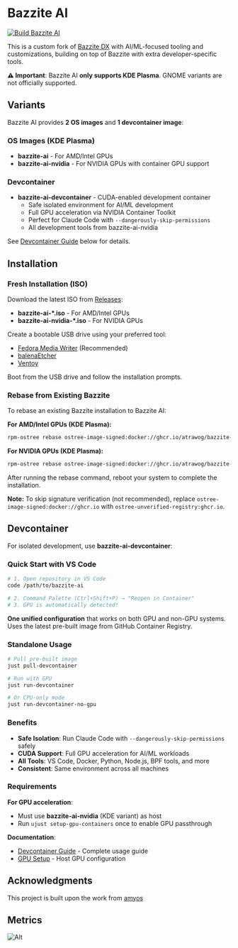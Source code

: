 # Bazzite AI

[![Build Bazzite AI](https://github.com/atrawog/bazzite-ai/actions/workflows/build.yml/badge.svg)](https://github.com/atrawog/bazzite-ai/actions/workflows/build.yml)

This is a custom fork of [Bazzite DX](https://github.com/ublue-os/bazzite-dx) with AI/ML-focused tooling and customizations, building on top of Bazzite with extra developer-specific tools.

**⚠️ Important**: Bazzite AI **only supports KDE Plasma**. GNOME variants are not officially supported.

## Variants

Bazzite AI provides **2 OS images** and **1 devcontainer image**:

### OS Images (KDE Plasma)
- **bazzite-ai** - For AMD/Intel GPUs
- **bazzite-ai-nvidia** - For NVIDIA GPUs with container GPU support

### Devcontainer
- **bazzite-ai-devcontainer** - CUDA-enabled development container
  - Safe isolated environment for AI/ML development
  - Full GPU acceleration via NVIDIA Container Toolkit
  - Perfect for Claude Code with `--dangerously-skip-permissions`
  - All development tools from bazzite-ai-nvidia

See [Devcontainer Guide](#devcontainer) below for details.

## Installation

### Fresh Installation (ISO)

Download the latest ISO from [Releases](https://github.com/atrawog/bazzite-ai/releases/latest):

- **bazzite-ai-*.iso** - For AMD/Intel GPUs
- **bazzite-ai-nvidia-*.iso** - For NVIDIA GPUs

Create a bootable USB drive using your preferred tool:
- [Fedora Media Writer](https://fedoraproject.org/workstation/download) (Recommended)
- [balenaEtcher](https://etcher.balena.io/)
- [Ventoy](https://www.ventoy.net/)

Boot from the USB drive and follow the installation prompts.

### Rebase from Existing Bazzite

To rebase an existing Bazzite installation to Bazzite AI:

**For AMD/Intel GPUs (KDE Plasma):**
```bash
rpm-ostree rebase ostree-image-signed:docker://ghcr.io/atrawog/bazzite-ai:stable
```

**For NVIDIA GPUs (KDE Plasma):**
```bash
rpm-ostree rebase ostree-image-signed:docker://ghcr.io/atrawog/bazzite-ai-nvidia:stable
```

After running the rebase command, reboot your system to complete the installation.

**Note:** To skip signature verification (not recommended), replace `ostree-image-signed:docker://ghcr.io` with `ostree-unverified-registry:ghcr.io`.

## Devcontainer

For isolated development, use **bazzite-ai-devcontainer**:

### Quick Start with VS Code

```bash
# 1. Open repository in VS Code
code /path/to/bazzite-ai

# 2. Command Palette (Ctrl+Shift+P) → "Reopen in Container"
# 3. GPU is automatically detected!
```

**One unified configuration** that works on both GPU and non-GPU systems. Uses the latest pre-built image from GitHub Container Registry.

### Standalone Usage

```bash
# Pull pre-built image
just pull-devcontainer

# Run with GPU
just run-devcontainer

# Or CPU-only mode
just run-devcontainer-no-gpu
```

### Benefits

- **Safe Isolation**: Run Claude Code with `--dangerously-skip-permissions` safely
- **CUDA Support**: Full GPU acceleration for AI/ML workloads
- **All Tools**: VS Code, Docker, Python, Node.js, BPF tools, and more
- **Consistent**: Same environment across all machines

### Requirements

**For GPU acceleration**:
- Must use **bazzite-ai-nvidia** (KDE variant) as host
- Run `ujust setup-gpu-containers` once to enable GPU passthrough

**Documentation**:
- [Devcontainer Guide](docs/DEVCONTAINER.md) - Complete usage guide
- [GPU Setup](docs/HOST-SETUP-GPU.md) - Host GPU configuration

## Acknowledgments

This project is built upon the work from [amyos](https://github.com/astrovm/amyos)

## Metrics

![Alt](https://repobeats.axiom.co/api/embed/8568b042f7cfba9dd477885ed5ee6573ab78bb5e.svg "Repobeats analytics image")
